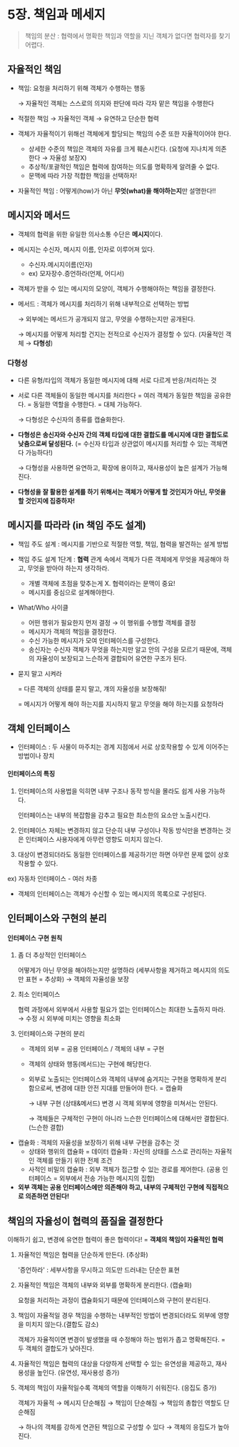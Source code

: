 # 5장. 책임과 메세지

> 책임의 분산 : 협력에서 명확한 책임과 역할을 지닌 객체가 없다면 협력자를 찾기 어렵다.

## 자율적인 책임

- 책임: 요청을 처리하기 위해 객체가 수행하는 행동

  → 자율적인 객체는 스스로의 의지와 판단에 따라 각자 맡은 책임을 수행한다
- 적절한 책임 → 자율적인 객체 → 유연하고 단순한 협력

- 객체가 자율적이기 위해선 객체에게 할당되는 책임의 수준 또한 자율적이어야 한다.
    - 상세한 수준의 책임은 객체의 자유를 크게 훼손시킨다. (요청에 지나치게 의존한다 → 자율성 보장X)
    - 추상적/포괄적인 책임은 협력에 참여하는 의도를 명확하게 알려줄 수 없다.
    - 문맥에 따라 가장 적합한 책임을 선택하자!

- 자율적인 책임 : 어떻게(how)가 아닌 **무엇(what)을 해야하는지**만 설명한다!!

## 메시지와 메서드

- 객체의 협력을 위한 유일한 의사소통 수단은 **메시지**이다.
- 메시지는 수신자, 메시지 이름, 인자로 이루어져 있다.
    - 수신자.메시지이름(인자)
    - ex) 모자장수.증언하라(언제, 어디서)
- 객체가 받을 수 있는 메시지의 모양이, 객체가 수행해야하는 책임을 결정한다.

- 메서드 : 객체가 메시지를 처리하기 위해 내부적으로 선택하는 방법

  → 외부에는 메서드가 공개되지 않고, 무엇을 수행하는지만 공개된다.

  → 메시지를 어떻게 처리할 건지는 전적으로 수신자가 결정할 수 있다. (자율적인 객체 → **다형성**)

### 다형성

- 다른 유형/타입의 객체가 동일한 메시지에 대해 서로 다르게 반응/처리하는 것
- 서로 다른 객체들이 동일한 메시지를 처리한다 = 여러 객체가 동일한 책임을 공유한다. = 동일한 역할을 수행한다. = 대체 가능하다.

  → 다형성은 수신자의 종류를 캡슐화한다.
- **다형성은 송신자와 수신자 간의 객체 타입에 대한 결합도를 메시지에 대한 결합도로 낮춤으로써 달성된다.** (= 수신자 타입과 상관없이 메시지를 처리할 수 있는 객체면 다 가능하다!)

  → 다형성을 사용하면 유연하고, 확장에 용이하고, 재사용성이 높은 설계가 가능해진다.
- **다형성을 잘 활용한 설계를 하기 위해서는 객체가 어떻게 할 것인지가 아닌, 무엇을 할 것인지에 집중하자!**

## 메시지를 따라라 (in 책임 주도 설계)

- 책임 주도 설계 : 메시지를 기반으로 적절한 역할, 책임, 협력을 발견하는 설계 방법
- 책임 주도 설계 1단계 : **협력** 관계 속에서 객체가 다른 객체에게 무엇을 제공해야 하고, 무엇을 받아야 하는지 생각하라.
    - 개별 객체에 초점을 맞추는게 X. 협력이라는 문맥이 중요!
    - 메시지를 중심으로 설계해야한다.
- What/Who 사이클
    - 어떤 행위가 필요한지 먼저 결정 → 이 행위를 수행할 객체를 결정
    - 메시지가 객체의 책임을 결정한다.
    - 수신 가능한 메시지가 모여 인터페이스를 구성한다.
    - 송신자는 수신자 객체가 무엇을 하는지만 알고 안의 구성을 모르기 때문에, 객체의 자율성이 보장되고 느슨하게 결합되어 유연한 구조가 된다.
- 묻지 말고 시켜라

  = 다른 객체의 상태를 묻지 말고, 걔의 자율성을 보장해줘!

  = 메시지가 어떻게 해야 하는지를 지시하지 말고 무엇을 해야 하는지를 요청하라

## 객체 인터페이스

- 인터페이스 : 두 사물이 마주치는 경계 지점에서 서로 상호작용할 수 있게 이어주는 방법이나 장치

#### 인터페이스의 특징

1. 인터페이스의 사용법을 익히면 내부 구조나 동작 방식을 몰라도 쉽게 사용 가능하다.

   인터페이스는 내부의 복잡함을 감추고 필요한 최소한의 요소만 노출시킨다.
2. 인터페이스 자체는 변경하지 않고 단순히 내부 구성이나 작동 방식만을 변경하는 것은 인터페이스 사용자에게 아무런 영향도 미치지 않는다.
3. 대상이 변경되더라도 동일한 인터페이스를 제공하기만 하면 아무런 문제 없이 상호작용할 수 있다.

ex) 자동차 인터페이스 - 여러 차종

- 객체의 인터페이스는 객체가 수신할 수 있는 메시지의 목록으로 구성된다.

## 인터페이스와 구현의 분리

#### 인터페이스 구현 원칙

1. 좀 더 추상적인 인터페이스

   어떻게가 아닌 무엇을 해야하는지만 설명하라 (세부사항을 제거하고 메시지의 의도만 표현 = 추상화) → 객체의 자율성을 보장
2. 최소 인터페이스

   협력 과정에서 외부에서 사용할 필요가 없는 인터페이스는 최대한 노출하지 마라. → 수정 시 외부에 미치는 영향을 최소화
3. 인터페이스와 구현의 분리

    - 객체의 외부 = 공용 인터페이스 / 객체의 내부 = 구현
    - 객체의 상태와 행동(메서드)는 구현에 해당한다.
    - 외부로 노출되는 인터페이스와 객체의 내부에 숨겨지는 구현을 명확하게 분리함으로써, 변경에 대한 안전 지대를 만들어야 한다. = 캡슐화

      → 내부 구현 (상태&메서드) 변경 시 객체 외부에 영향을 미쳐서는 안된다.

      → 객체들은 구체적인 구현이 아니라 느슨한 인터페이스에 대해서만 결합된다. (느슨한 결합)

- 캡슐화 : 객체의 자율성을 보장하기 위해 내부 구현을 감추는 것
    - 상태와 행위의 캡슐화 = 데이터 캡슐화 : 자신의 상태를 스스로 관리하는 자율적인 객체를 만들기 위한 전제 조건
    - 사적인 비밀의 캡슐화 : 외부 객체가 접근할 수 있는 경로를 제어한다. (공용 인터페이스 = 외부에서 전송 가능한 메시지의 집합)
- **외부 객체는 공용 인터페이스에만 의존해야 하고, 내부의 구체적인 구현에 직접적으로 의존하면 안된다!**

## 책임의 자율성이 협력의 품질을 결정한다

이해하기 쉽고, 변경에 유연한 협력이 좋은 협력이다! = **객체의 책임이 자율적인 협력**

1. 자율적인 책임은 협력을 단순하게 만든다. (추상화)

    '증언하라' : 세부사항을 무시하고 의도만 드러내는 단순한 표현

2. 자율적인 책임은 객체의 내부와 외부를 명확하게 분리한다. (캡슐화)

    요청을 처리하는 과정이 캡슐화되기 때문에 인터페이스와 구현이 분리된다.

3. 책임이 자율적일 경우 책임을 수행하는 내부적인 방법이 변경되더라도 외부에 영향을 미치지 않는다.(결합도 감소)

    객체가 자율적이면 변경이 발생했을 때 수정해야 하는 범위가 좁고 명확해진다. = 두 객체의 결합도가 낮아진다.

4. 자율적인 책임은 협력의 대상을 다양하게 선택할 수 있는 유연성을 제공하고, 재사용성을 높인다. (유연성, 재사용성 증가)

5. 객체의 책임이 자율적일수록 객체의 역할을 이해하기 쉬워진다. (응집도 증가)

   객체가 자율적 → 메시지 단순해짐 → 책임이 단순해짐 → 책임의 총합인 역할도 단순해짐

   → 하나의 객체를 강하게 연관된 책임으로 구성할 수 있다 → 객체의 응집도가 높아진다.
